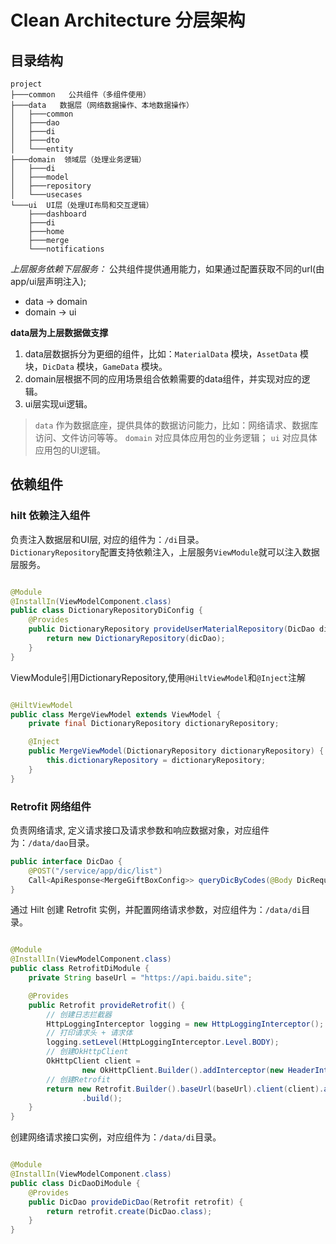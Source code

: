 # Clean Architecture 分层架构

## 目录结构

``` text
project
├───common   公共组件（多组件使用）
├───data   数据层（网络数据操作、本地数据操作）
│   ├───common
│   ├───dao
│   ├───di
│   ├───dto
│   └───entity
├───domain  领域层（处理业务逻辑）
│   ├───di
│   ├───model
│   ├───repository
│   └───usecases
└───ui  UI层（处理UI布局和交互逻辑）
    ├───dashboard
    ├───di
    ├───home
    ├───merge
    └───notifications
```

*上层服务依赖下层服务：*
公共组件提供通用能力，如果通过配置获取不同的url(由app/ui层声明注入);

- data -> domain
- domain -> ui

__data层为上层数据做支撑__

1. data层数据拆分为更细的组件，比如：`MaterialData` 模块，`AssetData` 模块，`DicData` 模块，`GameData` 模块。
2. domain层根据不同的应用场景组合依赖需要的data组件，并实现对应的逻辑。
3. ui层实现ui逻辑。

> `data` 作为数据底座，提供具体的数据访问能力，比如：网络请求、数据库访问、文件访问等等。 `domain`
> 对应具体应用包的业务逻辑； `ui` 对应具体应用包的UI逻辑。

## 依赖组件

### hilt 依赖注入组件

负责注入数据层和UI层, 对应的组件为：`/di`目录。    
`DictionaryRepository`配置支持依赖注入，上层服务`ViewModule`就可以注入数据层服务。

```java

@Module
@InstallIn(ViewModelComponent.class)
public class DictionaryRepositoryDiConfig {
    @Provides
    public DictionaryRepository provideUserMaterialRepository(DicDao dicDao) {
        return new DictionaryRepository(dicDao);
    }
}
```

ViewModule引用DictionaryRepository,使用`@HiltViewModel`和`@Inject`注解

```java

@HiltViewModel
public class MergeViewModel extends ViewModel {
    private final DictionaryRepository dictionaryRepository;

    @Inject
    public MergeViewModel(DictionaryRepository dictionaryRepository) {
        this.dictionaryRepository = dictionaryRepository;
    }
}
```

### Retrofit 网络组件

负责网络请求, 定义请求接口及请求参数和响应数据对象，对应组件为：`/data/dao`目录。

```java
public interface DicDao {
    @POST("/service/app/dic/list")
    Call<ApiResponse<MergeGiftBoxConfig>> queryDicByCodes(@Body DicRequest request);
}
```

通过 Hilt 创建 Retrofit 实例，并配置网络请求参数，对应组件为：`/data/di`目录。

```java

@Module
@InstallIn(ViewModelComponent.class)
public class RetrofitDiModule {
    private String baseUrl = "https://api.baidu.site";

    @Provides
    public Retrofit provideRetrofit() {
        // 创建日志拦截器
        HttpLoggingInterceptor logging = new HttpLoggingInterceptor();
        // 打印请求头 + 请求体
        logging.setLevel(HttpLoggingInterceptor.Level.BODY);
        // 创建OkHttpClient
        OkHttpClient client =
                new OkHttpClient.Builder().addInterceptor(new HeaderInterceptor()).addInterceptor(logging).build();
        // 创建Retrofit
        return new Retrofit.Builder().baseUrl(baseUrl).client(client).addConverterFactory(GsonConverterFactory.create())
                .build();
    }
}
```

创建网络请求接口实例，对应组件为：`/data/di`目录。

```java

@Module
@InstallIn(ViewModelComponent.class)
public class DicDaoDiModule {
    @Provides
    public DicDao provideDicDao(Retrofit retrofit) {
        return retrofit.create(DicDao.class);
    }
}
```
